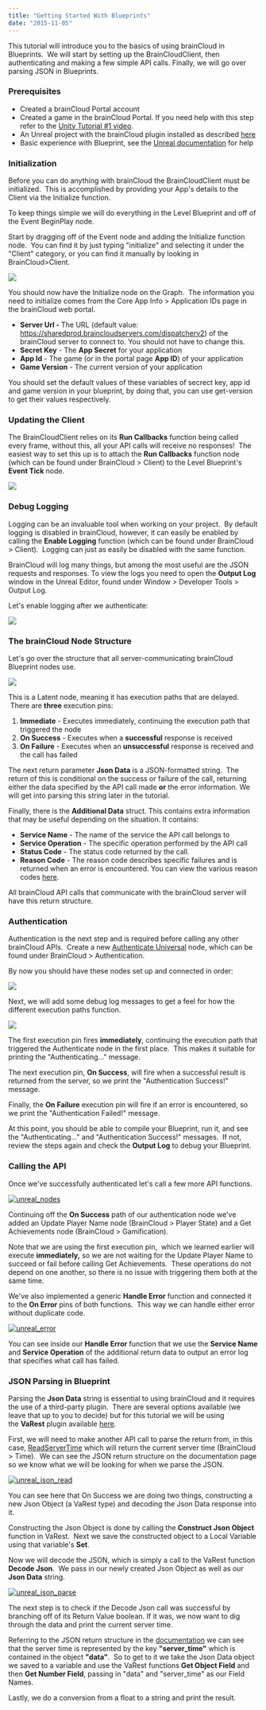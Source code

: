 ```yaml
---
title: "Getting Started With Blueprints"
date: "2015-11-05"
---
```


This tutorial will introduce you to the basics of using brainCloud in Blueprints.  We will start by setting up the BrainCloudClient, then authenticating and making a few simple API calls. Finally, we will go over parsing JSON in Blueprints.

### Prerequisites

- Created a brainCloud Portal account
- Created a game in the brainCloud Portal. If you need help with this step refer to the [Unity Tutorial #1 video](/learn/sdk-tutorials/unity-tutorials/unity-getting-started/).
- An Unreal project with the brainCloud plugin installed as described [here](/learn/sdk-tutorials/unreal-tutorials/setting-up-the-braincloud-plugin/)
- Basic experience with Blueprint, see the [Unreal documentation](https://docs.unrealengine.com/latest/INT/Engine/Blueprints/GettingStarted/index.html) for help

### Initialization

Before you can do anything with brainCloud the BrainCloudClient must be initialized.  This is accomplished by providing your App's details to the Client via the Initialize function.

To keep things simple we will do everything in the Level Blueprint and off of the Event BeginPlay node.

Start by dragging off of the Event node and adding the Initialize function node.  You can find it by just typing "initialize" and selecting it under the "Client" category, or you can find it manually by looking in BrainCloud>Client.

![](images/unreal-initialize-authenticate.jpg)

You should now have the Initialize node on the Graph.  The information you need to initialize comes from the Core App Info > Application IDs page in the brainCloud web portal.

- **Server Url -** The URL (default value: https://sharedprod.braincloudservers.com/dispatcherv2) of the brainCloud server to connect to. You should not have to change this.
- **Secret Key** \- The **App Secret** for your application
- **App Id** - The game (or in the portal page **App ID**) of your application
- **Game Version** - The current version of your application

You should set the default values of these variables of secrect key, app id and game version in your blueprint, by doing that, you can use get-version to get their values respectively.

### Updating the Client

The BrainCloudClient relies on its **Run Callbacks** function being called every frame, without this, all your API calls will receive no responses!  The easiest way to set this up is to attach the **Run Callbacks** function node (which can be found under BrainCloud > Client) to the Level Blueprint's **Event Tick** node.

![](images/callback.jpg)

### Debug Logging

Logging can be an invaluable tool when working on your project.  By default logging is disabled in brainCloud, however, it can easily be enabled by calling the **Enable Logging** function (which can be found under BrainCloud > Client).  Logging can just as easily be disabled with the same function.

BrainCloud will log many things, but among the most useful are the JSON requests and responses. To view the logs you need to open the **Output Log** window in the Unreal Editor, found under Window > Developer Tools > Output Log.

Let's enable logging after we authenticate:

![](images/log-1.jpg)

### The brainCloud Node Structure

Let's go over the structure that all server-communicating brainCloud Blueprint nodes use.

![](images/node-4.jpg)

This is a Latent node, meaning it has execution paths that are delayed.  There are **three** execution pins:

1. **Immediate** \- Executes immediately, continuing the execution path that triggered the node
2. **On Success** \- Executes when a **successful** response is received
3. **On Failure** - Executes when an **unsuccessful** response is received and the call has failed

The next return parameter **Json Data** is a JSON-formatted string.  The return of this is conditional on the success or failure of the call, returning either the data specified by the API call made **or** the error information. We will get into parsing this string later in the tutorial.

Finally, there is the **Additional Data** struct. This contains extra information that may be useful depending on the situation. It contains:

- **Service Name** \- The name of the service the API call belongs to
- **Service Operation** - The specific operation performed by the API call
- **Status Code** \- The status code returned by the call.
- **Reason Code** - The reason code describes specific failures and is returned when an error is encountered. You can view the various reason codes [here](/api/appendix/reasoncodes).

All brainCloud API calls that communicate with the brainCloud server will have this return structure.

### Authentication

Authentication is the next step and is required before calling any other brainCloud APIs.  Create a new [Authenticate Universal](/api/capi/authenticationentication/authenticateuniversal) node, which can be found under BrainCloud > Authentication.

By now you should have these nodes set up and connected in order:

[![](images/unreal-initialize-authenticate-2.jpg)](images/unreal_prog_auth.png)

Next, we will add some debug log messages to get a feel for how the different execution paths function.

[![](images/node-5.jpg)](images/unreal_auth_return.png)

The first execution pin fires **immediately**, continuing the execution path that triggered the Authenticate node in the first place.  This makes it suitable for printing the "Authenticating..." message.

The next execution pin, **On Success**, will fire when a successful result is returned from the server, so we print the "Authentication Success!" message.

Finally, the **On Failure** execution pin will fire if an error is encountered, so we print the "Authentication Failed!" message.

At this point, you should be able to compile your Blueprint, run it, and see the "Authenticating..." and "Authentication Success!" messages.  If not, review the steps again and check the **Output Log** to debug your Blueprint.

### Calling the API

Once we've successfully authenticated let's call a few more API functions.

[![unreal_nodes](images/unreal_nodes.png)](images/unreal_nodes.png)

Continuing off the **On Success** path of our authentication node we've added an Update Player Name node (BrainCloud > Player State) and a Get Achievements node (BrainCloud > Gamification).

Note that we are using the first execution pin,  which we learned earlier will execute **immediately,** so we are not waiting for the Update Player Name to succeed or fail before calling Get Achievements.  These operations do not depend on one another, so there is no issue with triggering them both at the same time.

We've also implemented a generic **Handle Error** function and connected it to the **On Error** pins of both functions.  This way we can handle either error without duplicate code.

[![unreal_error](images/unreal_error.png)](images/unreal_error.png)

You can see inside our **Handle Error** function that we use the **Service Name** and **Service Operation** of the additional return data to output an error log that specifies what call has failed.

### JSON Parsing in Blueprint

Parsing the **Json Data** string is essential to using brainCloud and it requires the use of a third-party plugin.  There are several options available (we leave that up to you to decide) but for this tutorial we will be using the **VaRest** plugin available [here](https://github.com/ufna/VaRest).

First, we will need to make another API call to parse the return from, in this case, [ReadServerTime](/api/capi/time/readservertime) which will return the current server time (BrainCloud > Time).  We can see the JSON return structure on the documentation page so we know what we will be looking for when we parse the JSON.

[![unreal_json_read](images/unreal_json_read.png)](images/unreal_json_read.png)

You can see here that On Success we are doing two things, constructing a new Json Object (a VaRest type) and decoding the Json Data response into it.

Constructing the Json Object is done by calling the **Construct Json Object** function in VaRest.  Next we save the constructed object to a Local Variable using that variable's **Set**.

Now we will decode the JSON, which is simply a call to the VaRest function **Decode Json**.  We pass in our newly created Json Object as well as our **Json Data** string.

[![unreal_json_parse](images/unreal_json_parse.png)](images/unreal_json_parse.png)

The next step is to check if the Decode Json call was successful by branching off of its Return Value boolean. If it was, we now want to dig through the data and print the current server time.

Referring to the JSON return structure in the [documentation](/api/capi/time/readservertime) we can see that the server time is represented by the key **"server_time"** which is contained in the object **"data"**.  So to get to it we take the Json Data object we saved to a variable and use the VaRest functions **Get Object Field** and then **Get Number Field**, passing in "data" and "server_time" as our Field Names.

Lastly, we do a conversion from a float to a string and print the result.
